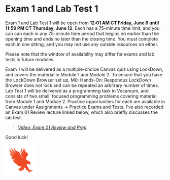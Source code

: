 # Exam 1 and Lab Test 1

Exam 1 and Lab Test 1 will be open from **12:01 AM CT Friday, June 6 until
11:59 PM CT Thursday, June 12**. Each has a 75-minute time limit, and you can
can each in any 75-minute time period that begins no earlier than the opening
time and ends no later than the closing time. You must complete each in one
sitting, and you may not use any outside resources on either.

Please note that the window of availability may differ for exams and lab tests
in future modules.

Exam 1 will be delivered as a multiple-choice Canvas quiz using LockDown, and
covers the material in Module 1 and Module 2. To ensure that you have the 
LockDown Browser set up, M0: Hands-On: Respondus LockDown Browser does not lock
and can be repeated an arbitrary number of times. Lab Test 1 will be delivered
as a programming task in Vocareum, and consists of two small, focused programming
problems covering material from Module 1 and Module 2. Practice opportunities
for each are available in Canvas under Assignments -> Practice Exams and Tests.
I've also recorded an Exam 01 Review lecture linked below, which also briefly
discusses the lab test.

>[*Video: Exam 01 Review and Prep*](https://auburn.hosted.panopto.com/Panopto/Pages/Viewer.aspx?id=3589098f-9287-4d99-a3d6-b2eb00eefb7f)

Good luck!

<img src="../../../img/eagle.jpg" width="100">

